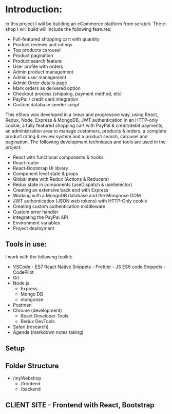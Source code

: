 # Introduction:

In this project I will be building an eCommerce platform from scratch. The e-shop I will build will include the following features:

* Full-featured shopping cart with quantity
* Product reviews and ratings
* Top products carousel
* Product pagination
* Product search feature
* User profile with orders
* Admin product management
* Admin user management
* Admin Order details page
* Mark orders as delivered option
* Checkout process (shipping, payment method, etc)
* PayPal / credit card integration
* Custom database seeder script

This eShop was developed in a linear and progressive way, using React, Redux, Node, Express & MongoDB, JWT authentication in an HTTP-only cookie, a fully featured shopping cart with PayPal & credit/debit payments, an administration area to manage customers, products & orders, a complete product rating & review system and a product search, carousel and pagination. The following development techniques and tools are used in the project:

* React with functional components & hooks
* React router
* React-Bootstrap UI library
* Component level state & props
* Global state with Redux (Actions & Reducers)
* Redux state in components (useDispatch & useSelector)
* Creating an extensive back end with Express
* Working with a MongoDB database and the Mongoose ODM
* JWT authentication (JSON web tokens) with HTTP-Only cookie
* Creating custom authentication middleware
* Custom error handler
* Integrating the PayPal API
* Environment variables
* Project deployment

## Tools in use:
I work with the following toolkit:

* VSCode - ES7 React Native Snippets - Prettier - JS ES6 code Snippets - CodePilot
* Git
* Node.js
    * Express
    * Mongo DB
    * mongoose
* Postman
* Chrome (development)
	* React Developer Tools
	* Redux DevTools
* Safari (research)
* Agenda (markdown notes taking)

## Setup

## Folder Structure

* /myWebshop
    * /frontend
    * /backend

## CLIENT SITE - Frontend with React, Bootstrap



